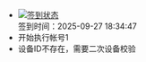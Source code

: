 - [![签到状态](https://github.com/womade/Cloud189-Actions/actions/workflows/main.yml/badge.svg?branch=main)](https://github.com/womade/Cloud189-Actions/actions/workflows/main.yml) <br> 签到时间：2025-09-27 18:34:47
- 开始执行帐号1
- 设备ID不存在，需要二次设备校验
